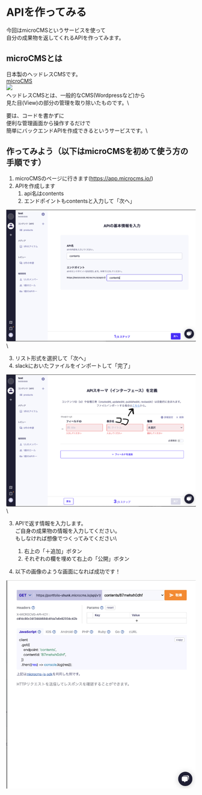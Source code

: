 # APIを作ってみる

今回はmicroCMSというサービスを使って</br>
自分の成果物を返してくれるAPIを作ってみます。

## microCMSとは

日本製のヘッドレスCMSです。\
[microCMS](https://microcms.io)\
![](image/microCMS\_logo.png)\
ヘッドレスCMSとは、一般的なCMS(Wordpressなど)から\
見た目(View)の部分の管理を取り除いたものです。\

要は、コードを書かずに\
便利な管理画面から操作するだけで\
簡単にバックエンドAPIを作成できるというサービスです。\


## 作ってみよう（以下はmicroCMSを初めて使う方の手順です）

1. microCMSのページに行きます(https://app.microcms.io/)
2. APIを作成します
   1. api名はcontents
   2. エンドポイントもcontentsと入力して「次へ」

![](image/endpoints.png)\   

   3. リスト形式を選択して「次へ」
   4. slackにおいたファイルをインポートして「完了」

![](image/importJson.png)\

3. APIで返す情報を入力します。\
ご自身の成果物の情報を入力してください。\
もしなければ想像でつくってみてください\
   1. 右上の「＋追加」ボタン
   2. それぞれの欄を埋めて右上の「公開」ボタン

4. 以下の画像のような画面になれば成功です！

![](image/APIgenerated.png)
